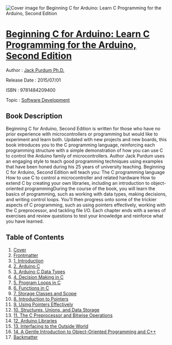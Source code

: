 ![Cover image for Beginning C for Arduino: Learn C Programming for the Arduino, Second Edition](https://imgdetail.ebookreading.net/cover/cover/software_development/EB9781484209400.jpg)

[Beginning C for Arduino: Learn C Programming for the Arduino, Second Edition](https://ebookreading.net/view/book/Beginning+C+for+Arduino%3A+Learn+C+Programming+for+the+Arduino%2C+Second+Edition-EB9781484209400_1.html "Beginning C for Arduino: Learn C Programming for the Arduino, Second Edition")
====================================================================================================================

Author : [Jack Purdum Ph.D.](https://ebookreading.net/search/author/Jack+Purdum+Ph.D.)

Release Date : 2015/07/01

ISBN : 9781484209400

Topic : [Software Development](https://ebookreading.net/search/category/software-development)

Book Description
-----------------

Beginning C for Arduino, Second Edition is written for those who have no prior experience with microcontrollers or programming but would like to experiment and learn both. Updated with new projects and new boards, this book introduces you to the C programming language, reinforcing each programming structure with a simple demonstration of how you can use C to control the Arduino family of microcontrollers. Author Jack Purdum uses an engaging style to teach good programming techniques using examples that have been honed during his 25 years of university teaching. 
Beginning C for Arduino, Second Edition will teach you:
The C programming language How to use C to control a microcontroller and related hardware How to extend C by creating your own libraries, including an introduction to object-oriented programmingDuring the course of the book, you will learn the basics of programming, such as working with data types, making decisions, and writing control loops. You'll then progress onto some of the trickier aspects of C programming, such as using pointers effectively, working with the C preprocessor, and tackling file I/O. Each chapter ends with a series of exercises and review questions to test your knowledge and reinforce what you have learned.
              
Table of Contents
-----------------

1. [Cover](https://ebookreading.net/view/book/Beginning+C+for+Arduino%3A+Learn+C+Programming+for+the+Arduino%2C+Second+Edition-EB9781484209400_1.html)
1. [Frontmatter](https://ebookreading.net/view/book/Beginning+C+for+Arduino%3A+Learn+C+Programming+for+the+Arduino%2C+Second+Edition-EB9781484209400_2.html)
1. [1. Introduction](https://ebookreading.net/view/book/Beginning+C+for+Arduino%3A+Learn+C+Programming+for+the+Arduino%2C+Second+Edition-EB9781484209400_3.html)
1. [2. Arduino C](https://ebookreading.net/view/book/Beginning+C+for+Arduino%3A+Learn+C+Programming+for+the+Arduino%2C+Second+Edition-EB9781484209400_4.html)
1. [3. Arduino C Data Types](https://ebookreading.net/view/book/Beginning+C+for+Arduino%3A+Learn+C+Programming+for+the+Arduino%2C+Second+Edition-EB9781484209400_5.html)
1. [4. Decision Making in C](https://ebookreading.net/view/book/Beginning+C+for+Arduino%3A+Learn+C+Programming+for+the+Arduino%2C+Second+Edition-EB9781484209400_6.html)
1. [5. Program Loops in C](https://ebookreading.net/view/book/Beginning+C+for+Arduino%3A+Learn+C+Programming+for+the+Arduino%2C+Second+Edition-EB9781484209400_7.html)
1. [6. Functions in C](https://ebookreading.net/view/book/Beginning+C+for+Arduino%3A+Learn+C+Programming+for+the+Arduino%2C+Second+Edition-EB9781484209400_8.html)
1. [7. Storage Classes and Scope](https://ebookreading.net/view/book/Beginning+C+for+Arduino%3A+Learn+C+Programming+for+the+Arduino%2C+Second+Edition-EB9781484209400_9.html)
1. [8. Introduction to Pointers](https://ebookreading.net/view/book/Beginning+C+for+Arduino%3A+Learn+C+Programming+for+the+Arduino%2C+Second+Edition-EB9781484209400_10.html)
1. [9. Using Pointers Effectively](https://ebookreading.net/view/book/Beginning+C+for+Arduino%3A+Learn+C+Programming+for+the+Arduino%2C+Second+Edition-EB9781484209400_11.html)
1. [10. Structures, Unions, and Data Storage](https://ebookreading.net/view/book/Beginning+C+for+Arduino%3A+Learn+C+Programming+for+the+Arduino%2C+Second+Edition-EB9781484209400_12.html)
1. [11. The C Preprocessor and Bitwise Operations](https://ebookreading.net/view/book/Beginning+C+for+Arduino%3A+Learn+C+Programming+for+the+Arduino%2C+Second+Edition-EB9781484209400_13.html)
1. [12. Arduino Libraries](https://ebookreading.net/view/book/Beginning+C+for+Arduino%3A+Learn+C+Programming+for+the+Arduino%2C+Second+Edition-EB9781484209400_14.html)
1. [13. Interfacing to the Outside World](https://ebookreading.net/view/book/Beginning+C+for+Arduino%3A+Learn+C+Programming+for+the+Arduino%2C+Second+Edition-EB9781484209400_15.html)
1. [14. A Gentle Introduction to Object-Oriented Programming and C++](https://ebookreading.net/view/book/Beginning+C+for+Arduino%3A+Learn+C+Programming+for+the+Arduino%2C+Second+Edition-EB9781484209400_16.html)
1. [Backmatter](https://ebookreading.net/view/book/Beginning+C+for+Arduino%3A+Learn+C+Programming+for+the+Arduino%2C+Second+Edition-EB9781484209400_17.html)
